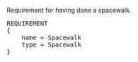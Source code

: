 Requirement for having done a spacewalk.

<pre>
REQUIREMENT
{
    name = Spacewalk
    type = Spacewalk
}
</pre>

